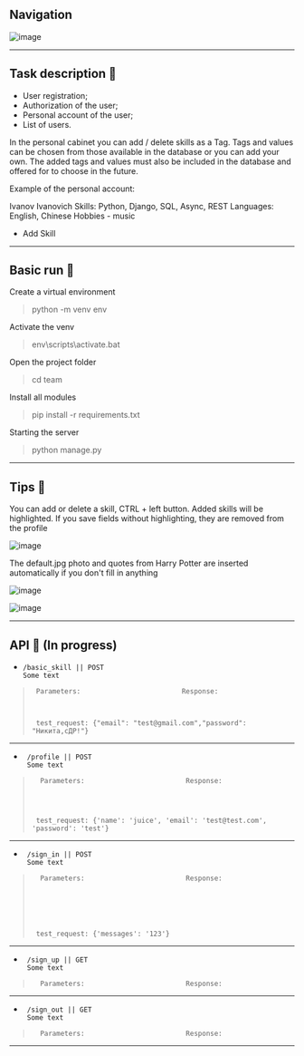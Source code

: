 ## Navigation
![image](https://user-images.githubusercontent.com/101140452/169602500-cd269430-73f0-4c22-a1fc-0946c547c8f5.png)

***
## Task description 🍪
- User registration;
- Authorization of the user;
- Personal account of the user;
- List of users.

In the personal cabinet you can add / delete skills as a Tag.
Tags and values can be chosen from those available in the database or you can add your own.
The added tags and values must also be included in the database and offered for to choose in the future.


Example of the personal account:

Ivanov Ivanovich
Skills: Python, Django, SQL, Async, REST
Languages: English, Chinese
Hobbies - music
 + Add Skill

***
## Basic run 🍪
Create a virtual environment
>python -m venv env


Activate the venv
>env\scripts\activate.bat


Open the project folder
>cd team


Install all modules
>pip install -r requirements.txt


Starting the server
>python manage.py

***
## Tips 🍪

You can add or delete a skill, CTRL + left button. Added skills will be highlighted.
If you save fields without highlighting, they are removed from the profile

![image](https://user-images.githubusercontent.com/101140452/169648321-2c2833fb-0d0f-469e-a57d-9b7006c49f1f.png)

The default.jpg photo and quotes from Harry Potter are inserted automatically if you don't fill in anything

![image](https://user-images.githubusercontent.com/101140452/169651296-d827c2e5-6610-40fd-9b30-0ce50eac0d34.png)

![image](https://user-images.githubusercontent.com/101140452/169651344-f6b68c62-8f14-4edb-9a4e-0b04f56179e3.png)

***
## API 🍪 (In progress)
-     /basic_skill || POST
      Some text
>      
>      Parameters:                         Response:
>                                             
>                                          
>      
>      test_request: {"email": "test@gmail.com","password": "Никита,сДР!"}
----

-      /profile || POST
       Some text
>      
>       Parameters:                         Response:
>       
>                        
>           
>      
>      test_request: {'name': 'juice', 'email': 'test@test.com', 'password': 'test'}
----

-      /sign_in || POST
       Some text
>      
>       Parameters:                         Response:
>       
>       
>                                         
>                                      
>                                                       
>      
>      test_request: {'messages': '123'}
----

-      /sign_up || GET
       Some text
>      
>       Parameters:                         Response:
>      
>
>                                           
>                                           
>                                                            
>      
----
-      /sign_out || GET
       Some text
>      
>       Parameters:                         Response:
>      
>
>                                           
>                                           
>                                                            
>      
>               
***
   
